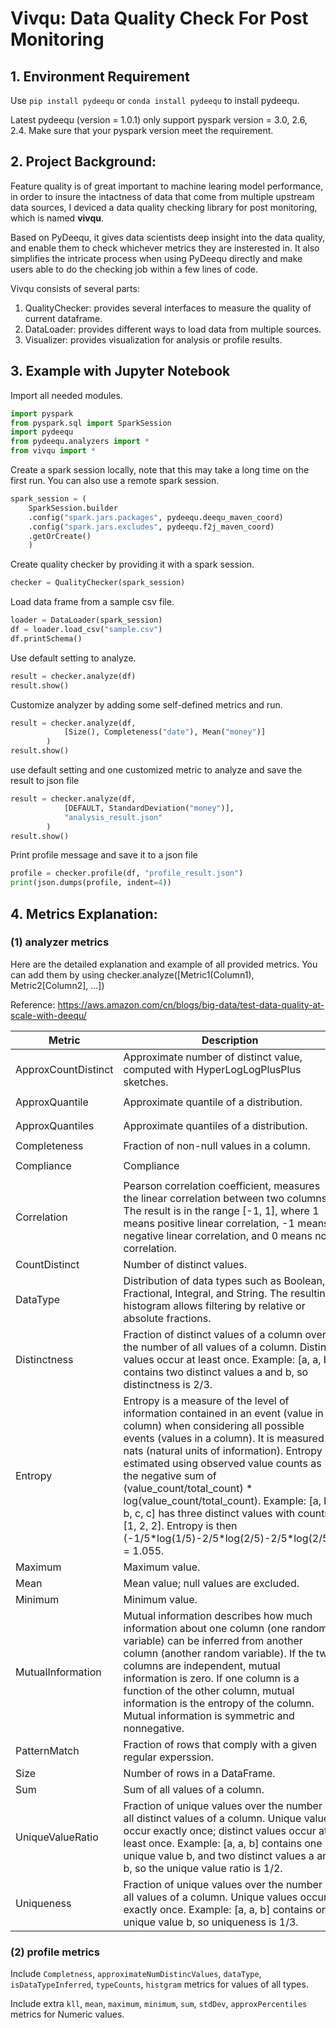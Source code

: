 # Vivqu: Data Quality Check For Post Monitoring

## 1. Environment Requirement
Use `pip install pydeequ` or `conda install pydeequ` to install pydeequ.

Latest pydeequ (version = 1.0.1) only support pyspark version = 3.0, 2.6, 2.4. Make sure that your pyspark version meet the requirement.

## 2. Project Background:
Feature quality is of great important to machine learing model performance, in order to insure the intactness of data that come from multiple upstream data sources, I deviced a data quality checking library for post monitoring, which is named **vivqu**. 

Based on PyDeequ, it gives data scientists deep insight into the data quality, and enable them to check whichever metrics they are insterested in. It also simplifies the intricate process when using PyDeequ directly and make users able to do the checking job within a few lines of code.

Vivqu consists of several parts:
1. QualityChecker: provides several interfaces to measure the quality of current dataframe.
2. DataLoader: provides different ways to load data from multiple sources.
3. Visualizer: provides visualization for analysis or profile results.

## 3. Example with Jupyter Notebook

Import all needed modules.
```python
import pyspark
from pyspark.sql import SparkSession
import pydeequ
from pydeequ.analyzers import *
from vivqu import *
```

Create a spark session locally, note that this may take a long time on the first run.
You can also use a remote spark session.

```python
spark_session = (
    SparkSession.builder
    .config("spark.jars.packages", pydeequ.deequ_maven_coord)
    .config("spark.jars.excludes", pydeequ.f2j_maven_coord)
    .getOrCreate()
    )
```

Create quality checker by providing it with a spark session.

```python
checker = QualityChecker(spark_session)
```

Load data frame from a sample csv file.

```python
loader = DataLoader(spark_session)
df = loader.load_csv("sample.csv")
df.printSchema()
```

Use default setting to analyze.

```python
result = checker.analyze(df)
result.show()
```

Customize analyzer by adding some self-defined metrics and run.

```python
result = checker.analyze(df,
            [Size(), Completeness("date"), Mean("money")]
        )
result.show()
```

use default setting and one customized metric to analyze and save the result to json file
```python
result = checker.analyze(df, 
            [DEFAULT, StandardDeviation("money")], 
            "analysis_result.json"
        )
result.show()
```

Print profile message and save it to a json file
```python
profile = checker.profile(df, "profile_result.json")
print(json.dumps(profile, indent=4))
```


## 4. Metrics Explanation:

### (1) analyzer metrics

Here are the detailed explanation and example of all provided metrics. You can add them by using checker.analyze([Metric1(Column1), Metric2[Column2], ...])

Reference: https://aws.amazon.com/cn/blogs/big-data/test-data-quality-at-scale-with-deequ/

| Metric | Description | Example |
| ----   | -----       | ----    |
|ApproxCountDistinct | Approximate number of distinct value, computed with HyperLogLogPlusPlus sketches. | `ApproxCountDistinct("review_id")` |
| ApproxQuantile | Approximate quantile of a distribution. | `ApproxQuantile("star_rating", quantile = 0.5)`
| ApproxQuantiles | Approximate quantiles of a distribution. | `ApproxQuantiles("star_rating", quantiles = Seq(0.1, 0.5, 0.9))`
| Completeness | Fraction of non-null values in a column. | `Completeness("review_id")`
| Compliance | Compliance | `Compliance("top star_rating", "star_rating >= 4.0")`
| Correlation | Pearson correlation coefficient, measures the linear correlation between two columns. The result is in the range [-1, 1], where 1 means positive linear correlation, -1 means negative linear correlation, and 0 means no correlation.| `Correlation("total_votes", "star_rating")`
| CountDistinct| Number of distinct values.| `CountDistinct("review_id")`
| DataType | Distribution of data types such as Boolean, Fractional, Integral, and String. The resulting histogram allows filtering by relative or absolute fractions. | `DataType("year")`
| Distinctness | Fraction of distinct values of a column over the number of all values of a column. Distinct values occur at least once. Example: [a, a, b] contains two distinct values a and b, so distinctness is 2/3. | `Distinctness("review_id")`
| Entropy | Entropy is a measure of the level of information contained in an event (value in a column) when considering all possible events (values in a column). It is measured in nats (natural units of information). Entropy is estimated using observed value counts as the negative sum of (value_count/total_count) * log(value_count/total_count). Example: [a, b, b, c, c] has three distinct values with counts [1, 2, 2]. Entropy is then (-1/5\*log(1/5)-2/5\*log(2/5)-2/5\*log(2/5)) = 1.055. | `Entropy("star_rating")`
| Maximum | Maximum value. | `Maximum("star_rating")`
| Mean | Mean value; null values are excluded. | `Mean("star_rating")`
| Minimum | Minimum value. | `Minimum("star_rating")`
| MutualInformation | Mutual information describes how much information about one column (one random variable) can be inferred from another column (another random variable). If the two columns are independent, mutual information is zero. If one column is a function of the other column, mutual information is the entropy of the column. Mutual information is symmetric and nonnegative. | `MutualInformation(Seq("total_votes", "star_rating"))`
| PatternMatch | Fraction of rows that comply with a given regular experssion. | `PatternMatch("marketplace", pattern = raw"\w{2}".r)`
| Size | Number of rows in a DataFrame. | `Size()`
| Sum | Sum of all values of a column.| `Sum("total_votes")`
| UniqueValueRatio | Fraction of unique values over the number of all distinct values of a column. Unique values occur exactly once; distinct values occur at least once. Example: [a, a, b] contains one unique value b, and two distinct values a and b, so the unique value ratio is 1/2. | `UniqueValueRatio("star_rating")`
| Uniqueness | Fraction of unique values over the number of all values of a column. Unique values occur exactly once. Example: [a, a, b] contains one unique value b, so uniqueness is 1/3. | `Uniqueness("star_rating")`

### (2) profile metrics

Include `Completness`, `approximateNumDistincValues`, `dataType`, `isDataTypeInferred`, `typeCounts`, `histgram` metrics for values of all types.

Include extra `kll`, `mean`, `maximum`, `minimum`, `sum`, `stdDev`, `approxPercentiles` metrics for 
Numeric values.
